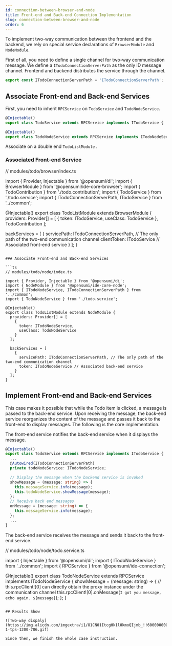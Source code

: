 ```yaml
---
id: connection-between-browser-and-node
title: Front-end and Back-end Connection Implementation
slug: connection-between-browser-and-node
order: 6
---
```


To implement two-way communication between the frontend and the backend, we rely on special service declarations of `BrowserModule` and `NodeModule`.  

First of all, you need to define a single channel for two-way communication message. We define a `ITodoConnectionServerPath` as the only ID message channel. Frontend and backend distributes the service through the channel.  

```ts
export const ITodoConnectionServerPath = 'ITodoConnectionServerPath';
```

## Associate Front-end and Back-end Services

First, you need to inherit `RPCService` on `TodoService` and `TodoNodeService`.

```ts
@Injectable()
export class TodoService extends RPCService implements ITodoService { ... }
```

```ts
@Injectable()
export class TodoNodeService extends RPCService implements ITodoNodeService { ... }
```

Associate on a double end `TodoListModule` .

### Associated Front-end Service

// modules/todo/browser/index.ts

import { Provider, Injectable } from '@opensumi/di';
import { BrowserModule } from '@opensumi/ide-core-browser';
import { TodoContribution } from './todo.contribution';
import { TodoService } from './todo.service';
import { ITodoConnectionServerPath, ITodoService } from '../common';

@Injectable()
export class TodoListModule extends BrowserModule {
  providers: Provider[] = [
    {
      token: ITodoService,
      useClass: TodoService
    },
    TodoContribution
  ];

  backServices = [
    {
      servicePath: ITodoConnectionServerPath, // The only path of the two-end communication channel
      clientToken: ITodoService // Associated front-end service
    }
  ];
}
```

### Associate Front-end and Back-end Services

```ts
// modules/todo/node/index.ts

import { Provider, Injectable } from '@opensumi/di';
import { NodeModule } from '@opensumi/ide-core-node';
import { ITodoNodeService, ITodoConnectionServerPath } from '../common';
import { TodoNodeService } from './todo.service';

@Injectable()
export class TodoListModule extends NodeModule {
  providers: Provider[] = [
    {
      token: ITodoNodeService,
      useClass: TodoNodeService
    }
  ];

  backServices = [
    {
      servicePath: ITodoConnectionServerPath, // The only path of the two-end communication channel
      token: ITodoNodeService // Associated back-end service
    }
  ];
}
```

## Implement Front-end and Back-end Services

This case makes it possible that while the Todo item is clicked, a message is passed to the back-end service. Upon receiving the message, the back-end service reorganizes the content of the message and passes it back to the front-end to display messages. The following is the core implementation.

The front-end service notifies the back-end service when it displays the message.

```ts
@Injectable()
export class TodoService extends RPCService implements ITodoService {
  ...
  @Autowired(ITodoConnectionServerPath)
  private todoNodeService: ITodoNodeService;

  // Display the message when the backend service is invoked
  showMessage = (message: string) => {
    this.messageService.info(message);
    this.todoNodeService.showMessage(message);
  };
  // Receive back end messages
  onMessage = (message: string) => {
    this.messageService.info(message);
  };
  ...
}
```

The back-end service receives the message and sends it back to the front-end service.


// modules/todo/node/todo.service.ts

import { Injectable } from '@opensumi/di';
import { ITodoNodeService } from '../common';
import { RPCService } from '@opensumi/ide-connection';

@Injectable()
export class TodoNodeService extends RPCService implements ITodoNodeService {
  showMessage = (message: string) => {
    // this.rpcClient![0] can directly obtain the proxy instance under the communication channel
    this.rpcClient![0].onMessage(`I got you message, echo again. ${message}`);
  };
}
```

## Results Show

![Two-way dispaly](https://img.alicdn.com/imgextra/i1/O1CN01ItcgHk1l0kmoQIjmb_!!6000000004757-1-tps-1200-706.gif)

Since then, we finish the whole case instruction.
